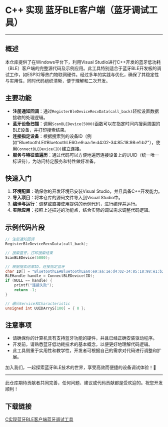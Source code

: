 # C++ 实现 蓝牙BLE客户端（蓝牙调试工具）

---

## 概述

本仓库提供了在Windows平台下，利用Visual Studio进行C++开发的蓝牙低功耗（BLE）客户端的完整源代码及示例应用。此工具特别适合于蓝牙BLE开发板的调试工作，如ESP32等热门物联网硬件。经过多年的实践与优化，确保了其稳定性与实用性，同时代码组织清晰，便于理解和二次开发。

## 主要功能

- **注册通知回调**：通过`RegisterBleDeviceRecvData(call_back)`轻松设置数据接收的处理逻辑。
- **蓝牙设备扫描**：调用`ScanBLEDevice(5000)`函数可以在指定时间内搜索周围的BLE设备，并打印搜索结果。
- **连接指定设备**：根据搜索到的设备ID（例如"BluetoothLE#BluetoothLE60:e9:aa:1e:d4:02-34:85:18:98:e1:b2"），使用`ConnectBLEDevice(ID)`建立连接。
- **服务与特征值遍历**：通过代码可以方便地遍历连接设备上的UUID（统一唯一标识符），为访问特定服务和特性做好准备。

## 快速入门

1. **环境配置**：确保你的开发环境已安装Visual Studio，并且具备C++开发能力。
2. **导入项目**：将本仓库的源码文件导入到Visual Studio中。
3. **编译与运行**：调整或直接使用提供的示例代码，进行编译并运行。
4. **实际应用**：按照上述描述的功能点，结合实际的调试需求调整代码逻辑。

## 示例代码片段

```cpp
// 注册通知回调
RegisterBleDeviceRecvData(call_back);

// 搜索蓝牙，打印搜索结果
ScanBLEDevice(5000);

// 根据搜索结果ID，连接指定蓝牙
char ID[] = "BluetoothLE#BluetoothLE60:e9:aa:1e:d4:02-34:85:18:98:e1:b2";
BLEHandle handle = ConnectBLEDevice(ID);
if (NULL == handle) {
    printf("连接失败");
    return -1;
}

// 遍历Service和Characteristic
unsigned int UUIDArryS[100] = { 0 };
```

## 注意事项

- 请确保你的计算机具有支持蓝牙功能的硬件，并且已经正确安装驱动程序。
- 开发前，请熟悉蓝牙低功耗技术的基本概念，以便更好地理解代码逻辑。
- 此工具侧重于实用性和教学性，开发者可根据自己的需求对代码进行调整和扩展。

加入我们，一起探索蓝牙BLE技术的世界，享受高效而便捷的设备调试体验！🌟

---

此仓库期待贡献者共同完善，任何问题、建议或代码贡献都是受欢迎的。祝您开发顺利！

## 下载链接

[C实现蓝牙BLE客户端蓝牙调试工具](https://pan.quark.cn/s/38ce193a595d)